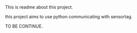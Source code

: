 This is readme about this project.

this project aims to use python communicating with sensortag.

TO BE CONTINUE.
